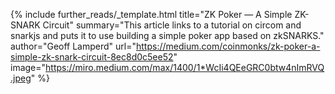 {%
  include further_reads/_template.html
  title="ZK Poker — A Simple ZK-SNARK Circuit"
  summary="This article links to a tutorial on circom and snarkjs and puts it to use building a simple poker app based on zkSNARKS."
  author="Geoff Lamperd"
  url="https://medium.com/coinmonks/zk-poker-a-simple-zk-snark-circuit-8ec8d0c5ee52"
  image="https://miro.medium.com/max/1400/1*WcIi4QEeGRC0btw4nImRVQ.jpeg"
%}
